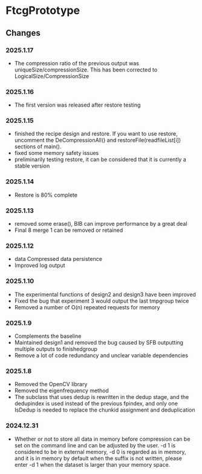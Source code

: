 # FtcgPrototype


## Changes
### 2025.1.17
- The compression ratio of the previous output was uniqueSize/compressionSize. This has been corrected to LogicalSize/CompressionSize
### 2025.1.16
- The first version was released after restore testing
### 2025.1.15
- finished the recipe design and restore. If you want to use restore, uncomment the DeCompressionAll() and restoreFile(readfileList[i]) sections of main().
- fixed some memory safety issues  
- preliminarily testing restore, it can be considered that it is currently a stable version
### 2025.1.14
- Restore is 80% complete
### 2025.1.13
- removed some erase(), BIB can improve performance by a great deal
- Final 8 merge 1 can be removed or retained

### 2025.1.12
- data Compressed data persistence
- Improved log output

### 2025.1.10
- The experimental functions of design2 and design3 have been improved
- Fixed the bug that experiment 3 would output the last tmpgroup twice
- Removed a number of O(n) repeated requests for memory

### 2025.1.9
- Complements the baseline
- Maintained design1 and removed the bug caused by SFB outputting multiple outputs to finishedgroup
- Remove a lot of code redundancy and unclear variable dependencies

### 2025.1.8
- Removed the OpenCV library
- Removed the eigenfrequency method 
- The subclass that uses dedup is rewritten in the dedup stage, and the dedupindex is used instead of the previous fpindex, and only one IsDedup is needed to replace the chunkid assignment and deduplication

### 2024.12.31
- Whether or not to store all data in memory before compression can be set on the command line and can be adjusted by the user. -d 1 is considered to be in external memory, -d 0 is regarded as in memory, and it is in memory by default when the suffix is not written, please enter -d 1 when the dataset is larger than your memory space.








